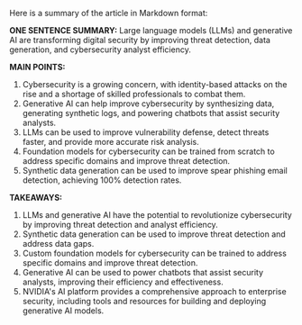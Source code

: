 Here is a summary of the article in Markdown format:

**ONE SENTENCE SUMMARY:**
Large language models (LLMs) and generative AI are transforming digital security by improving threat detection, data generation, and cybersecurity analyst efficiency.

**MAIN POINTS:**

1. Cybersecurity is a growing concern, with identity-based attacks on the rise and a shortage of skilled professionals to combat them.
2. Generative AI can help improve cybersecurity by synthesizing data, generating synthetic logs, and powering chatbots that assist security analysts.
3. LLMs can be used to improve vulnerability defense, detect threats faster, and provide more accurate risk analysis.
4. Foundation models for cybersecurity can be trained from scratch to address specific domains and improve threat detection.
5. Synthetic data generation can be used to improve spear phishing email detection, achieving 100% detection rates.

**TAKEAWAYS:**

1. LLMs and generative AI have the potential to revolutionize cybersecurity by improving threat detection and analyst efficiency.
2. Synthetic data generation can be used to improve threat detection and address data gaps.
3. Custom foundation models for cybersecurity can be trained to address specific domains and improve threat detection.
4. Generative AI can be used to power chatbots that assist security analysts, improving their efficiency and effectiveness.
5. NVIDIA's AI platform provides a comprehensive approach to enterprise security, including tools and resources for building and deploying generative AI models.
